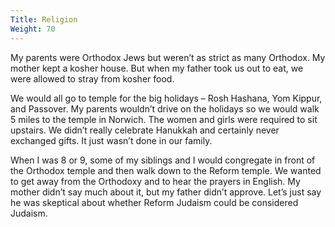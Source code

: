 ```yaml
---
Title: Religion
Weight: 70
---
```


My parents were Orthodox Jews but weren’t as strict as many Orthodox. My mother kept a kosher house. But when my father took us out to eat, we were allowed to stray from kosher food.

We would all go to temple for the big holidays – Rosh Hashana, Yom Kippur, and Passover. My parents wouldn’t drive on the holidays so we would walk 5 miles to the temple in Norwich. The women and girls were required to sit upstairs. We didn’t really celebrate Hanukkah and certainly never exchanged gifts. It just wasn’t done in our family.

When I was 8 or 9, some of my siblings and I would congregate in front of the Orthodox temple and then walk down to the Reform temple. We wanted to get away from the Orthodoxy and to hear the prayers in English. My mother didn’t say much about it, but my father didn’t approve. Let’s just say he was skeptical about whether Reform Judaism could be considered Judaism.
